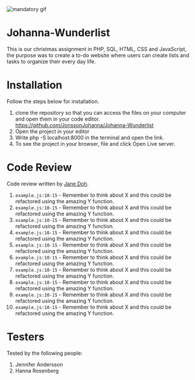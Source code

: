 <img src="https://media.giphy.com/media/aSZSj0mT8f6tW/giphy.gif" alt="mandatory gif">

# Johanna-Wunderlist

This is our christmas assignment in PHP, SQL, HTML, CSS and JavaScript, the purpose was to create a to-do website where users can create lists and tasks to organize their every day life.

# Installation

Follow the steps below for installation.

1. clone the repository so that you can access the files on your computer and open them in your code editor. https://github.com/JonssonJohanna/Johanna-Wunderlist
2. Open the project in your editor
3. Write php -S localhost:8000 in the terminal and open the link.
4. To see the project in your browser, file and click Open Live server.

# Code Review

Code review written by [Jane Doh](https://github.com/username).

1. `example.js:10-15` - Remember to think about X and this could be refactored using the amazing Y function.
2. `example.js:10-15` - Remember to think about X and this could be refactored using the amazing Y function.
3. `example.js:10-15` - Remember to think about X and this could be refactored using the amazing Y function.
4. `example.js:10-15` - Remember to think about X and this could be refactored using the amazing Y function.
5. `example.js:10-15` - Remember to think about X and this could be refactored using the amazing Y function.
6. `example.js:10-15` - Remember to think about X and this could be refactored using the amazing Y function.
7. `example.js:10-15` - Remember to think about X and this could be refactored using the amazing Y function.
8. `example.js:10-15` - Remember to think about X and this could be refactored using the amazing Y function.
9. `example.js:10-15` - Remember to think about X and this could be refactored using the amazing Y function.
10. `example.js:10-15` - Remember to think about X and this could be refactored using the amazing Y function.

# Testers

Tested by the following people:

1. Jennifer Andersson
2. Hanna Rosenberg
